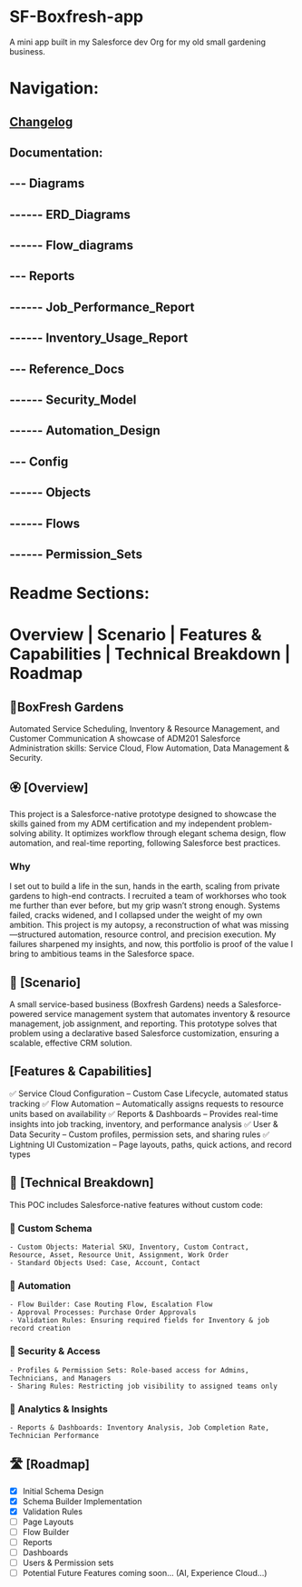 # SF-Boxfresh-app
A mini app built in my Salesforce dev Org for my old small gardening business.

# Navigation:
## [Changelog](https://github.com/Rwb3n/SF-Boxfresh-app/blob/main/docs/Changelog.md)
## Documentation:
## --- Diagrams
## ------ ERD_Diagrams
## ------ Flow_diagrams
## --- Reports
## ------ Job_Performance_Report
## ------ Inventory_Usage_Report
## --- Reference_Docs
## ------ Security_Model
## ------ Automation_Design
## --- Config
## ------ Objects
## ------ Flows
## ------ Permission_Sets

# Readme Sections:
# Overview | Scenario | Features & Capabilities | Technical Breakdown | Roadmap

## 🌿BoxFresh Gardens
Automated Service Scheduling, Inventory & Resource Management, and Customer Communication
A showcase of ADM201 Salesforce Administration skills: Service Cloud, Flow Automation, Data Management & Security.

## 🏵️ [Overview]
This project is a Salesforce-native prototype designed to showcase the skills gained from my ADM certification and my independent problem-solving ability. It optimizes workflow through elegant schema design, flow automation, and real-time reporting, following Salesforce best practices.

### Why
I set out to build a life in the sun, hands in the earth, scaling from private gardens to high-end contracts. I recruited a team of workhorses who took me further than ever before, but my grip wasn’t strong enough. Systems failed, cracks widened, and I collapsed under the weight of my own ambition. This project is my autopsy, a reconstruction of what was missing—structured automation, resource control, and precision execution. My failures sharpened my insights, and now, this portfolio is proof of the value I bring to ambitious teams in the Salesforce space.

## 🔶 [Scenario]
A small service-based business (Boxfresh Gardens) needs a Salesforce-powered service management system that automates inventory & resource management, job assignment, and reporting. This prototype solves that problem using a declarative based Salesforce customization, ensuring a scalable, effective CRM solution.

## [Features & Capabilities]
✅ Service Cloud Configuration – Custom Case Lifecycle, automated status tracking
✅ Flow Automation – Automatically assigns requests to resource units based on availability
✅ Reports & Dashboards – Provides real-time insights into job tracking, inventory, and performance analysis
✅ User & Data Security – Custom profiles, permission sets, and sharing rules
✅ Lightning UI Customization – Page layouts, paths, quick actions, and record types

## 🔨 [Technical Breakdown]
This POC includes Salesforce-native features without custom code:
### 🔹 Custom Schema
    - Custom Objects: Material SKU, Inventory, Custom Contract, 
    Resource, Asset, Resource Unit, Assignment, Work Order
    - Standard Objects Used: Case, Account, Contact
### 🔹 Automation
    - Flow Builder: Case Routing Flow, Escalation Flow
    - Approval Processes: Purchase Order Approvals
    - Validation Rules: Ensuring required fields for Inventory & job record creation
### 🔹 Security & Access
    - Profiles & Permission Sets: Role-based access for Admins, Technicians, and Managers
    - Sharing Rules: Restricting job visibility to assigned teams only
### 🔹 Analytics & Insights
    - Reports & Dashboards: Inventory Analysis, Job Completion Rate, Technician Performance

## 🛣️ [Roadmap]
- [x] Initial Schema Design
- [x] Schema Builder Implementation
- [x] Validation Rules
- [ ] Page Layouts
- [ ] Flow Builder
- [ ] Reports
- [ ] Dashboards
- [ ] Users & Permission sets
- [ ] Potential Future Features coming soon... (AI, Experience Cloud...)
